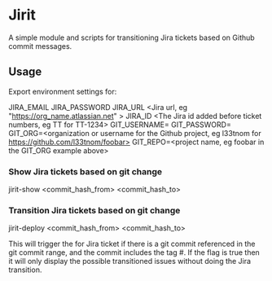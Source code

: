 # Jirit

A simple module and scripts for transitioning Jira tickets based on Github commit messages.

## Usage

Export environment settings for:

JIRA_EMAIL <Jira login email>
JIRA_PASSWORD <Jira login password>
JIRA_URL <Jira url, eg "https://org_name.atlassian.net" >
JIRA_ID <The Jira id added before ticket numbers, eg TT for TT-1234>
GIT_USERNAME=<Github username>
GIT_PASSWORD=<Github password>
GIT_ORG=<organization or username for the Github project, eg l33tnom for https://github.com/l33tnom/foobar>
GIT_REPO=<project name, eg foobar in the GIT_ORG example above>

### Show Jira tickets based on git change

jirit-show <commit_hash_from> <commit_hash_to>

### Transition Jira tickets based on git change

jirit-deploy <commit_hash_from> <commit_hash_to> <transition name> <match tag> <dry run>

This will trigger the <transition name> for Jira ticket if there is a git commit referenced in the git commit range, and the commit includes the tag #<match tag>. If the <dry run> flag is true then it will only display the possible transitioned issues without doing the Jira transition.